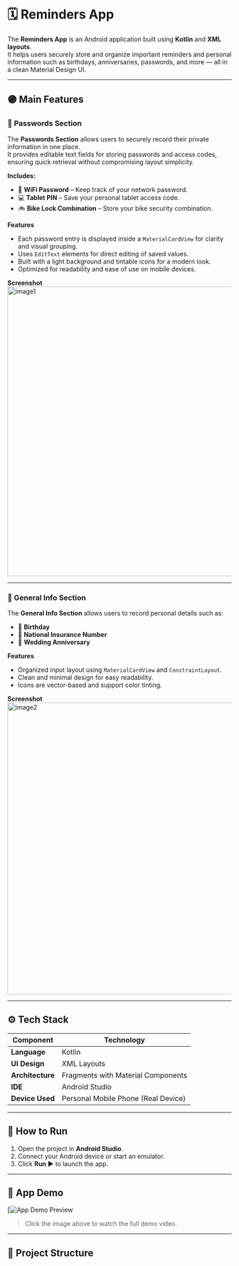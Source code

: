 # 🗓️ Reminders App  

The **Reminders App** is an Android application built using **Kotlin** and **XML layouts**.  
It helps users securely store and organize important reminders and personal information such as birthdays, anniversaries, passwords, and more — all in a clean Material Design UI.  

---

## 🟣 Main Features  

### 🔐 Passwords Section  

The **Passwords Section** allows users to securely record their private information in one place.  
It provides editable text fields for storing passwords and access codes, ensuring quick retrieval without compromising layout simplicity.  

**Includes:**  
- 📶 **WiFi Password** – Keep track of your network password.  
- 💻 **Tablet PIN** – Save your personal tablet access code.  
- 🚲 **Bike Lock Combination** – Store your bike security combination.  

**Features**  
- Each password entry is displayed inside a `MaterialCardView` for clarity and visual grouping.  
- Uses `EditText` elements for direct editing of saved values.  
- Built with a light background and tintable icons for a modern look.  
- Optimized for readability and ease of use on mobile devices.  

**Screenshot**  
<img width="781" height="649" alt="image1" src="https://github.com/user-attachments/assets/2844b0c2-a44c-4d08-9025-ebca29e0d99b" />  

---

### 🧠 General Info Section  

The **General Info Section** allows users to record personal details such as:  
- 🎂 **Birthday**  
- 🧾 **National Insurance Number**  
- 💍 **Wedding Anniversary**  

**Features**  
- Organized input layout using `MaterialCardView` and `ConstraintLayout`.  
- Clean and minimal design for easy readability.  
- Icons are vector-based and support color tinting.  

**Screenshot**  
<img width="786" height="654" alt="image2" src="https://github.com/user-attachments/assets/27de1d99-401d-4953-8f3d-495f174f7a2a" />  

---

## ⚙️ Tech Stack  
| Component | Technology |
|------------|-------------|
| **Language** | Kotlin |
| **UI Design** | XML Layouts |
| **Architecture** | Fragments with Material Components |
| **IDE** | Android Studio |
| **Device Used** | Personal Mobile Phone (Real Device) |

---

## 🚀 How to Run  

1. Open the project in **Android Studio**.  
2. Connect your Android device or start an emulator.  
3. Click **Run ▶️** to launch the app.  

---

## 🎥 App Demo  

[![App Demo Preview](https://github.com/user-attachments/assets/2844b0c2-a44c-4d08-9025-ebca29e0d99b)  
> Click the image above to watch the full demo video.  

---

## 📂 Project Structure  


